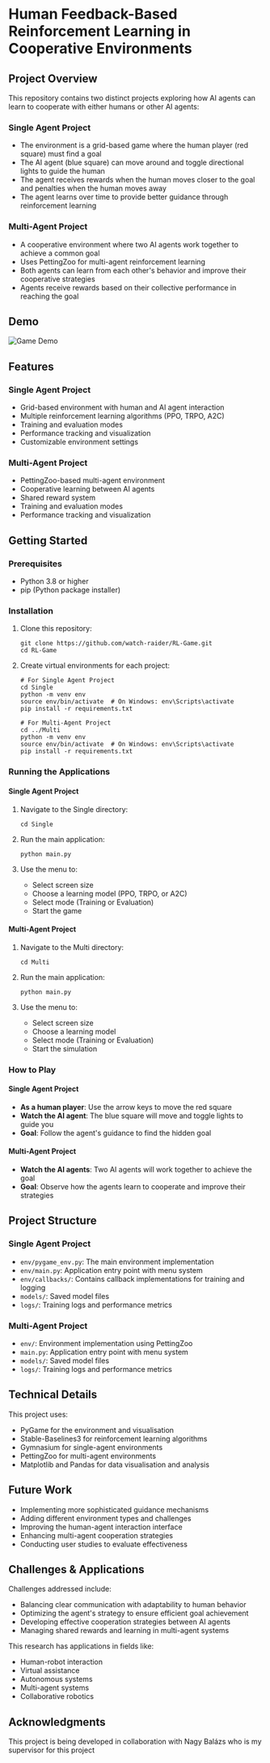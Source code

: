 # Human Feedback-Based Reinforcement Learning in Cooperative Environments

## Project Overview

This repository contains two distinct projects exploring how AI agents can learn to cooperate with either humans or other AI agents:

### Single Agent Project
- The environment is a grid-based game where the human player (red square) must find a goal
- The AI agent (blue square) can move around and toggle directional lights to guide the human
- The agent receives rewards when the human moves closer to the goal and penalties when the human moves away
- The agent learns over time to provide better guidance through reinforcement learning

### Multi-Agent Project
- A cooperative environment where two AI agents work together to achieve a common goal
- Uses PettingZoo for multi-agent reinforcement learning
- Both agents can learn from each other's behavior and improve their cooperative strategies
- Agents receive rewards based on their collective performance in reaching the goal

## Demo

![Game Demo](./pygame_clip.gif) 

## Features

### Single Agent Project
- Grid-based environment with human and AI agent interaction
- Multiple reinforcement learning algorithms (PPO, TRPO, A2C)
- Training and evaluation modes
- Performance tracking and visualization
- Customizable environment settings

### Multi-Agent Project
- PettingZoo-based multi-agent environment
- Cooperative learning between AI agents
- Shared reward system
- Training and evaluation modes
- Performance tracking and visualization

## Getting Started

### Prerequisites

- Python 3.8 or higher
- pip (Python package installer)

### Installation

1. Clone this repository:
   ```
   git clone https://github.com/watch-raider/RL-Game.git
   cd RL-Game
   ```

2. Create virtual environments for each project:
   ```
   # For Single Agent Project
   cd Single
   python -m venv env
   source env/bin/activate  # On Windows: env\Scripts\activate
   pip install -r requirements.txt

   # For Multi-Agent Project
   cd ../Multi
   python -m venv env
   source env/bin/activate  # On Windows: env\Scripts\activate
   pip install -r requirements.txt
   ```

### Running the Applications

#### Single Agent Project
1. Navigate to the Single directory:
   ```
   cd Single
   ```

2. Run the main application:
   ```
   python main.py
   ```

3. Use the menu to:
   - Select screen size
   - Choose a learning model (PPO, TRPO, or A2C)
   - Select mode (Training or Evaluation)
   - Start the game

#### Multi-Agent Project
1. Navigate to the Multi directory:
   ```
   cd Multi
   ```

2. Run the main application:
   ```
   python main.py
   ```

3. Use the menu to:
   - Select screen size
   - Choose a learning model
   - Select mode (Training or Evaluation)
   - Start the simulation

### How to Play

#### Single Agent Project
- **As a human player**: Use the arrow keys to move the red square
- **Watch the AI agent**: The blue square will move and toggle lights to guide you
- **Goal**: Follow the agent's guidance to find the hidden goal

#### Multi-Agent Project
- **Watch the AI agents**: Two AI agents will work together to achieve the goal
- **Goal**: Observe how the agents learn to cooperate and improve their strategies

## Project Structure

### Single Agent Project
- `env/pygame_env.py`: The main environment implementation
- `env/main.py`: Application entry point with menu system
- `env/callbacks/`: Contains callback implementations for training and logging
- `models/`: Saved model files
- `logs/`: Training logs and performance metrics

### Multi-Agent Project
- `env/`: Environment implementation using PettingZoo
- `main.py`: Application entry point with menu system
- `models/`: Saved model files
- `logs/`: Training logs and performance metrics

## Technical Details

This project uses:
- PyGame for the environment and visualisation
- Stable-Baselines3 for reinforcement learning algorithms
- Gymnasium for single-agent environments
- PettingZoo for multi-agent environments
- Matplotlib and Pandas for data visualisation and analysis

## Future Work

- Implementing more sophisticated guidance mechanisms
- Adding different environment types and challenges
- Improving the human-agent interaction interface
- Enhancing multi-agent cooperation strategies
- Conducting user studies to evaluate effectiveness

## Challenges & Applications

Challenges addressed include:
- Balancing clear communication with adaptability to human behavior
- Optimizing the agent's strategy to ensure efficient goal achievement
- Developing effective cooperation strategies between AI agents
- Managing shared rewards and learning in multi-agent systems

This research has applications in fields like:
- Human-robot interaction
- Virtual assistance
- Autonomous systems
- Multi-agent systems
- Collaborative robotics

## Acknowledgments

This project is being developed in collaboration with Nagy Balázs who is my supervisor for this project
